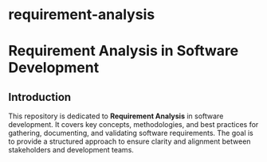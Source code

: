 # requirement-analysis
# Requirement Analysis in Software Development
## Introduction
This repository is dedicated to **Requirement Analysis** in software development. It covers key concepts, methodologies, and best practices for gathering, documenting, and validating software requirements. The goal is to provide a structured approach to ensure clarity and alignment between stakeholders and development teams.
